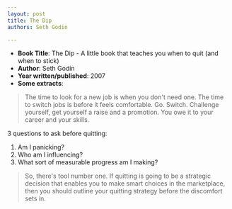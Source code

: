 ```yaml
---
layout: post
title: The Dip
authors: Seth Godin

---
```


- **Book Title**: The Dip - A little book that teaches you when to quit (and when to stick)
- **Author**: Seth Godin
- **Year written/published**: 2007
- **Some extracts**:

> The time to look for a new job is when you don't need one. The time to switch jobs is before it feels comfortable. Go. Switch. Challenge yourself, get yourself a raise and a promotion. You owe it to your career and your skills.

3 questions to ask before quitting:

1. Am I panicking?
2. Who am I influencing?
3. What sort of measurable progress am I making?

> So, there's tool number one. If quitting is going to be a strategic decision that enables you to make smart choices in the marketplace, then you should outline your quitting strategy before the discomfort sets in.
